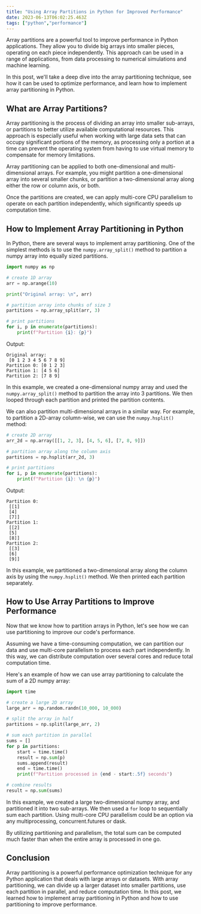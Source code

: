 ```yaml
---
title: "Using Array Partitions in Python for Improved Performance"
date: 2023-06-13T06:02:25.463Z
tags: ["python","performance"]
---
```



Array partitions are a powerful tool to improve performance in Python applications. They allow you to divide big arrays into smaller pieces, operating on each piece independently. This approach can be used in a range of applications, from data processing to numerical simulations and machine learning.

In this post, we'll take a deep dive into the array partitioning technique, see how it can be used to optimize performance, and learn how to implement array partitioning in Python.

## What are Array Partitions?

Array partitioning is the process of dividing an array into smaller sub-arrays, or partitions to better utilize available computational resources. This approach is especially useful when working with large data sets that can occupy significant portions of the memory, as processing only a portion at a time can prevent the operating system from having to use virtual memory to compensate for memory limitations.

Array partitioning can be applied to both one-dimensional and multi-dimensional arrays. For example, you might partition a one-dimensional array into several smaller chunks, or partition a two-dimensional array along either the row or column axis, or both.

Once the partitions are created, we can apply multi-core CPU parallelism to operate on each partition independently, which significantly speeds up computation time.

## How to Implement Array Partitioning in Python

In Python, there are several ways to implement array partitioning. One of the simplest methods is to use the `numpy.array_split()` method to partition a numpy array into equally sized partitions. 

```python
import numpy as np

# create 1D array
arr = np.arange(10)

print("Original array: \n", arr)

# partition array into chunks of size 3
partitions = np.array_split(arr, 3)

# print partitions
for i, p in enumerate(partitions):
    print(f"Partition {i}: {p}")
```

Output:
```
Original array:
 [0 1 2 3 4 5 6 7 8 9]
Partition 0: [0 1 2 3]
Partition 1: [4 5 6]
Partition 2: [7 8 9]
```

In this example, we created a one-dimensional numpy array and used the `numpy.array_split()` method to partition the array into 3 partitions. We then looped through each partition and printed the partition contents.

We can also partition multi-dimensional arrays in a similar way. For example, to partition a 2D-array column-wise, we can use the `numpy.hsplit()` method:

```python
# create 2D array
arr_2d = np.array([[1, 2, 3], [4, 5, 6], [7, 8, 9]])

# partition array along the column axis
partitions = np.hsplit(arr_2d, 3)

# print partitions
for i, p in enumerate(partitions):
    print(f"Partition {i}: \n {p}")
```

Output:
```
Partition 0:
 [[1]
 [4]
 [7]]
Partition 1:
 [[2]
 [5]
 [8]]
Partition 2:
 [[3]
 [6]
 [9]]
```

In this example, we partitioned a two-dimensional array along the column axis by using the `numpy.hsplit()` method. We then printed each partition separately.

## How to Use Array Partitions to Improve Performance

Now that we know how to partition arrays in Python, let's see how we can use partitioning to improve our code's performance.

Assuming we have a time-consuming computation, we can partition our data and use multi-core parallelism to process each part independently. In this way, we can distribute computation over several cores and reduce total computation time. 

Here's an example of how we can use array partitioning to calculate the sum of a 2D numpy array:

```python
import time

# create a large 2D array
large_arr = np.random.randn(10_000, 10_000)

# split the array in half
partitions = np.split(large_arr, 2)

# sum each partition in parallel
sums = []
for p in partitions:
    start = time.time()
    result = np.sum(p)
    sums.append(result)
    end = time.time()
    print(f"Partition processed in {end - start:.5f} seconds")

# combine results
result = np.sum(sums)
```

In this example, we created a large two-dimensional numpy array, and partitioned it into two sub-arrays. We then used a `for` loop to sequentially sum each partition. Using multi-core CPU parallelism could be an option via any multiprocessing, concurrent.futures or dask. 

By utilizing partitioning and parallelism, the total sum can be computed much faster than when the entire array is processed in one go.

## Conclusion

Array partitioning is a powerful performance optimization technique for any Python application that deals with large arrays or datasets. With array partitioning, we can divide up a larger dataset into smaller partitions, use each partition in parallel, and reduce computation time. In this post, we learned how to implement array partitioning in Python and how to use partitioning to improve performance.